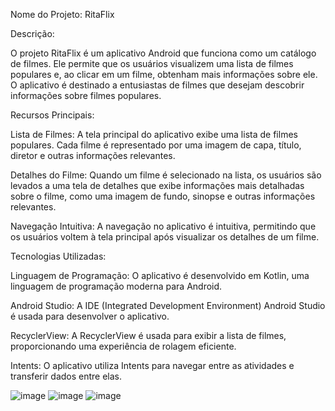 Nome do Projeto: RitaFlix

Descrição:

O projeto RitaFlix é um aplicativo Android que funciona como um catálogo de filmes. Ele permite que os usuários visualizem uma lista de filmes populares e, ao clicar em um filme, obtenham mais informações sobre ele. O aplicativo é destinado a entusiastas de filmes que desejam descobrir informações sobre filmes populares.

Recursos Principais:

Lista de Filmes: A tela principal do aplicativo exibe uma lista de filmes populares. Cada filme é representado por uma imagem de capa, título, diretor e outras informações relevantes.

Detalhes do Filme: Quando um filme é selecionado na lista, os usuários são levados a uma tela de detalhes que exibe informações mais detalhadas sobre o filme, como uma imagem de fundo, sinopse e outras informações relevantes.

Navegação Intuitiva: A navegação no aplicativo é intuitiva, permitindo que os usuários voltem à tela principal após visualizar os detalhes de um filme.

Tecnologias Utilizadas:

Linguagem de Programação: O aplicativo é desenvolvido em Kotlin, uma linguagem de programação moderna para Android.

Android Studio: A IDE (Integrated Development Environment) Android Studio é usada para desenvolver o aplicativo.

RecyclerView: A RecyclerView é usada para exibir a lista de filmes, proporcionando uma experiência de rolagem eficiente.

Intents: O aplicativo utiliza Intents para navegar entre as atividades e transferir dados entre elas.


![image](https://github.com/RitaDCassia/RitaFlixUI/assets/117660507/84f5ed8f-017c-42f7-9088-cb504989104e)  ![image](https://github.com/RitaDCassia/RitaFlixUI/assets/117660507/66606a80-7c0e-423e-9cd8-65a42a96f3a8)  ![image](https://github.com/RitaDCassia/RitaFlixUI/assets/117660507/897435d9-d0ac-457d-a1d4-7d7fc3abfd1c)


